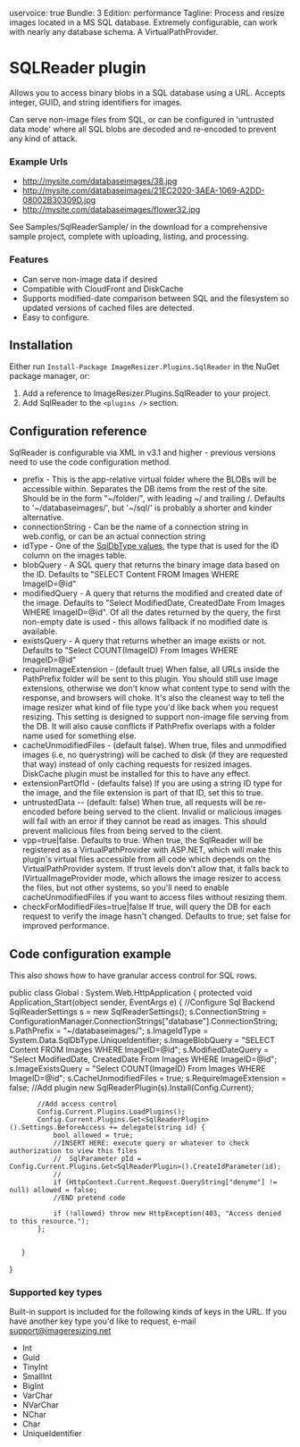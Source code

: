 uservoice: true
Bundle: 3
Edition: performance
Tagline: Process and resize images located in a MS SQL database. Extremely configurable, can work with nearly any database schema. A VirtualPathProvider.

# SQLReader plugin

Allows you to access binary blobs in a SQL database using a URL. Accepts integer, GUID, and string identifiers for images. 

Can serve non-image files from SQL, or can be configured in 'untrusted data mode' where all SQL blobs are decoded and re-encoded to prevent any kind of attack.

### Example Urls

* http://mysite.com/databaseimages/38.jpg
* http://mysite.com/databaseimages/21EC2020-3AEA-1069-A2DD-08002B30309D.jpg
* http://mysite.com/databaseimages/flower32.jpg

See Samples/SqlReaderSample/ in the download for a comprehensive sample project, complete with uploading, listing, and processing.

### Features

* Can serve non-image data if desired
* Compatible with CloudFront and DiskCache
* Supports modified-date comparison between SQL and the filesystem so updated versions of cached files are detected.
* Easy to configure.


## Installation

Either run `Install-Package ImageResizer.Plugins.SqlReader` in the NuGet package manager, or:

1. Add a reference to ImageResizer.Plugins.SqlReader to your project.
2. Add SqlReader to the `<plugins />` section.

  <add name="SqlReader" 
    prefix="~/databaseimages/" 
    connectionString="database" 
    idType="UniqueIdentifier" 
    blobQuery="SELECT Content FROM Images WHERE ImageID=@id"
    modifiedQuery="Select ModifiedDate, CreatedDate From Images WHERE ImageID=@id" 
    existsQuery="Select COUNT(ImageID) From Images WHERE ImageID=@id"
    requireImageExtension="false" 
    cacheUnmodifiedFiles="true"
    extensionPartOfId="false"
    checkForModifiedFiles="true"
    vpp="true"
    untrustedData="false" />

## Configuration reference

SqlReader is configurable via XML in v3.1 and higher - previous versions need to use the code configuration method.

* prefix - This is the app-relative virtual folder where the BLOBs will be accessible within. Separates the DB items from the rest of the site. Should be in the form "~/folder/", with leading ~/ and trailing /.  Defaults to '~/databaseimages/', but '~/sql/' is probably a shorter and kinder alternative.
* connectionString - Can be the name of a connection string in web.config, or can be an actual connection string
* idType - One of the [SqlDbType values](http://msdn.microsoft.com/en-us/library/system.data.sqldbtype.aspx), the type that is used for the ID column on the images table.
* blobQuery - A SQL query that returns the binary image data based on the ID. Defaults to "SELECT Content FROM Images WHERE ImageID=@id"
* modifiedQuery - A query that returns the modified and created date of the image.  Defaults to "Select ModifiedDate, CreatedDate From Images WHERE ImageID=@id". Of all the dates returned by the query, the first non-empty date is used - this allows fallback if no modified date is available.
* existsQuery - A query that returns whether an image exists or not. Defaults to "Select COUNT(ImageID) From Images WHERE ImageID=@id"
* requireImageExtension - (default true) When false, all URLs inside the PathPrefix folder will be sent to this plugin.
    You should still use image extensions, otherwise we don't know what content type to send with the response, and browsers will choke. 
    It's  also the cleanest way to tell the image resizer what kind of file type you'd like back when you request resizing.
    This setting is designed to support non-image file serving from the DB.
    It will also cause conflicts if PathPrefix overlaps with a folder name used for something else.
* cacheUnmodifiedFiles -    (default false). When true, files and unmodified images (i.e, no querystring) will be cached to disk (if they are requested that way) instead of only caching requests for resized images. DiskCache plugin must be installed for this to have any effect.
* extensionPartOfId - (defaults false) If you are using a string ID type for the image, and the file extension is part of that ID, set this to true. 
* untrustedData -- (default: false) When true, all requests will be re-encoded before being served to the client. Invalid or malicious images will fail with an error if they cannot be read as images. This should prevent malicious files from being served to the client.
* vpp=true|false. Defaults to true. When true, the SqlReader will be registered as a VirtualPathProvider with ASP.NET, which will
  make this plugin's virtual files accessible from all code which depends on the VirtualPathProvider system. 
  If trust levels don't allow that, it falls back to IVirtualImageProvider mode, which allows the image resizer to access the files, but not other systems, so you'll need to enable cacheUnmodifiedFiles if you want to access files without resizing them.
* checkForModifiedFiles=true|false If true, will query the DB for each request to verify the image hasn't changed. Defaults to true; set false for improved performance.

## Code configuration example

This also shows how to have granular access control for SQL rows.

   public class Global : System.Web.HttpApplication
   {
       protected void Application_Start(object sender, EventArgs e)
       {
          //Configure Sql Backend
          SqlReaderSettings s = new SqlReaderSettings();
          s.ConnectionString = ConfigurationManager.ConnectionStrings["database"].ConnectionString;
          s.PathPrefix = "~/databaseimages/";
          s.ImageIdType = System.Data.SqlDbType.UniqueIdentifier;
          s.ImageBlobQuery = "SELECT Content FROM Images WHERE ImageID=@id";
          s.ModifiedDateQuery = "Select ModifiedDate, CreatedDate From Images WHERE ImageID=@id";
          s.ImageExistsQuery = "Select COUNT(ImageID) From Images WHERE ImageID=@id";
          s.CacheUnmodifiedFiles = true;
          s.RequireImageExtension = false;
           //Add plugin
           new SqlReaderPlugin(s).Install(Config.Current);

           //Add access control
           Config.Current.Plugins.LoadPlugins();
           Config.Current.Plugins.Get<SqlReaderPlugin>().Settings.BeforeAccess += delegate(string id) {
               bool allowed = true;
               //INSERT HERE: execute query or whatever to check authorization to view this files
               //  SqlParameter pId = Config.Current.Plugins.Get<SqlReaderPlugin>().CreateIdParameter(id);
               // 
               if (HttpContext.Current.Request.QueryString["denyme"] != null) allowed = false;
               //END pretend code

               if (!allowed) throw new HttpException(403, "Access denied to this resource.");
           };
  

       }
  }
  
### Supported key types

Built-in support is included for the following kinds of keys in the URL. If you have another key type you'd like to request, e-mail support@imageresizing.net

* Int
* Guid
* TinyInt
* SmallInt
* BigInt
* VarChar
* NVarChar
* NChar
* Char
* UniqueIdentifier

